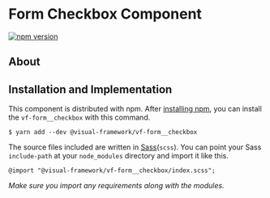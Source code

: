 # Form Checkbox Component

[![npm version](https://badge.fury.io/js/%40visual-framework%2Fvf-form__checkbox.svg)](https://badge.fury.io/js/%40visual-framework%2Fvf-form__checkbox)

## About

## Installation and Implementation

This component is distributed with npm. After [installing npm](https://www.npmjs.com/get-npm), you can install the `vf-form__checkbox` with this command.

```
$ yarn add --dev @visual-framework/vf-form__checkbox
```

The source files included are written in [Sass](http://sass-lang.com)(`scss`). You can point your Sass `include-path` at your `node_modules` directory and import it like this.

```
@import "@visual-framework/vf-form__checkbox/index.scss";
```

_Make sure you import any requirements along with the modules._
